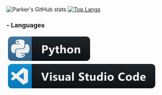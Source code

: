 ![Parker's GitHub stats](https://github-readme-stats.vercel.app/api?username=phicks22&show_icons=true&theme=radical)
[![Top Langs](https://github-readme-stats.vercel.app/api/top-langs/?username=phicks22&layout=compact&theme=radical)](https://github.com/phicks22/github-readme-stats)
<!-- [![Parker's wakatime stats](https://github-readme-stats.vercel.app/api/wakatime?username=phicks22)](https://github.com/phicks22/github-readme-stats)
 -->
 
 ### - Languages

<p align="left">
  <!-- For more icons please follow  https://github.com/MikeCodesDotNET/ColoredBadges -->
  <img src="https://raw.githubusercontent.com/8bithemant/8bithemant/master/svg/dev/languages/python.svg" alt="python" style="vertical-align:top; margin:4px">
  <img src="https://raw.githubusercontent.com/8bithemant/8bithemant/master/svg/dev/tools/visualstudio_code.svg" alt="vscode" style="vertical-align:top; margin:4px">
</p>

<!---
phicks22/phicks22 is a ✨ special ✨ repository because its `README.md` (this file) appears on your GitHub profile.
You can click the Preview link to take a look at your changes.
--->
